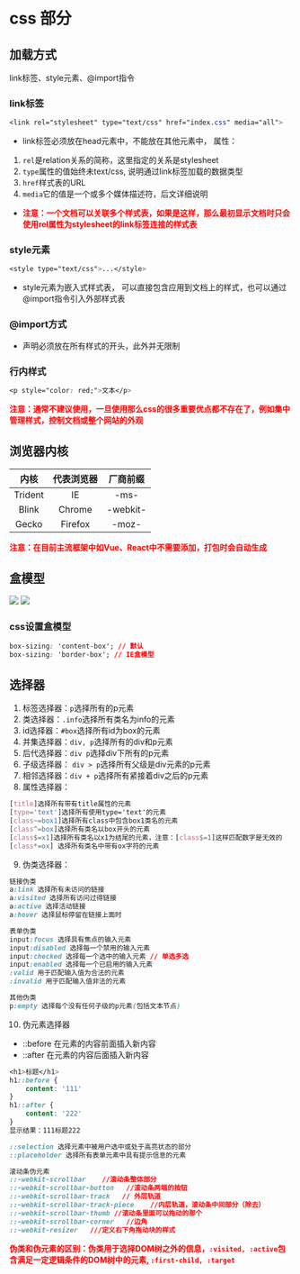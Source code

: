 # css 部分

## 加载方式
link标签、style元素、@import指令

### link标签
```css
<link rel="stylesheet" type="text/css" href="index.css" media="all">
```
- link标签必须放在head元素中，不能放在其他元素中， 属性：
1. `rel`是relation关系的简称，这里指定的关系是stylesheet
2. `type`属性的值始终未text/css, 说明通过link标签加载的数据类型
3. `href`样式表的URL
4. `media`它的值是一个或多个媒体描述符，后文详细说明
- <font color="red"><b>
注意：一个文档可以关联多个样式表，如果是这样，那么最初显示文档时只会使用rel属性为stylesheet的link标签连接的样式表
</b></font>

### style元素
```css
<style type="text/css">...</style>
```
- style元素为嵌入式样式表， 可以直接包含应用到文档上的样式，也可以通过@import指令引入外部样式表

### @import方式

- 声明必须放在所有样式的开头，此外并无限制

### 行内样式
```css
<p style="color: red;">文本</p>
```
<font color="red"><b>注意：通常不建议使用，一旦使用那么css的很多重要优点都不存在了，例如集中管理样式，控制文档或整个网站的外观</b></font>


## 浏览器内核

|   内核     |  代表浏览器    |  厂商前缀  |
|   :---:    |  :---:       |  :---:    |
|  Trident   |       IE     |     -ms-   |
|  Blink     |   Chrome     |  -webkit-  |
|  Gecko     |    Firefox   |     -moz-  |

<font color="red"><b>注意：在目前主流框架中如Vue、React中不需要添加，打包时会自动生成</b></font>


## 盒模型
<img src="/box-normal.jpg"/>
<img src="/box-ie.jpg"/>

### css设置盒模型
```css
box-sizing: 'content-box'; // 默认
box-sizing: 'border-box'; // IE盒模型
```

## 选择器

1. 标签选择器：`p`选择所有的p元素
2. 类选择器：`.info`选择所有类名为info的元素
3. id选择器：`#box`选择所有id为box的元素
4. 并集选择器：`div, p`选择所有的div和p元素
5. 后代选择器：`div p`选择div下所有的p元素
6. 子级选择器： `div > p`选择所有父级是div元素的p元素
7. 相邻选择器：`div + p`选择所有紧接着div之后的p元素
8. 属性选择器：
```css
[title]选择所有带有title属性的元素
[type='text']选择所有使用type='text'的元素
[class~=box1]选择所有class中包含box1类名的元素
[class^=box]选择所有类名以box开头的元素
[class$=x1]选择所有类名以x1为结尾的元素，注意：[class$=1]这样匹配数字是无效的
[class*=ox] 选择所有类名中带有ox字符的元素
```
9. 伪类选择器：
```css
链接伪类
a:link 选择所有未访问的链接
a:visited 选择所有访问过得链接
a:active 选择活动链接
a:hover 选择鼠标停留在链接上面时

表单伪类
input:focus 选择具有焦点的输入元素
input:disabled 选择每一个禁用的输入元素
input:checked 选择每一个选中的输入元素 // 单选多选
input:enabled 选择每一个已启用的输入元素
:valid 用于匹配输入值为合法的元素
:invalid 用于匹配输入值非法的元素

其他伪类
p:empty 选择每个没有任何子级的p元素(包括文本节点) 

```

10. 伪元素选择器
- ::before 在元素的内容前面插入新内容
- ::after 在元素的内容后面插入新内容
```css
<h1>标题</h1>
h1::before {
    content: '111'
}
h1::after {
    content: '222'
}
显示结果：111标题222

::selection 选择元素中被用户选中或处于高亮状态的部分
::placeholder 选择所有表单元素中具有提示信息的元素

滚动条伪元素
::-webkit-scrollbar    //滚动条整体部分
::-webkit-scrollbar-button   //滚动条两端的按钮
::-webkit-scrollbar-track   // 外层轨道
::-webkit-scrollbar-track-piece    //内层轨道，滚动条中间部分（除去）
::-webkit-scrollbar-thumb //滚动条里面可以拖动的那个
::-webkit-scrollbar-corner   //边角
::-webkit-resizer   ///定义右下角拖动块的样式

```
<font color="red"><b>伪类和伪元素的区别：伪类用于选择DOM树之外的信息，`:visited, :active`包含满足一定逻辑条件的DOM树中的元素, `:first-child, :target`</b></font>

